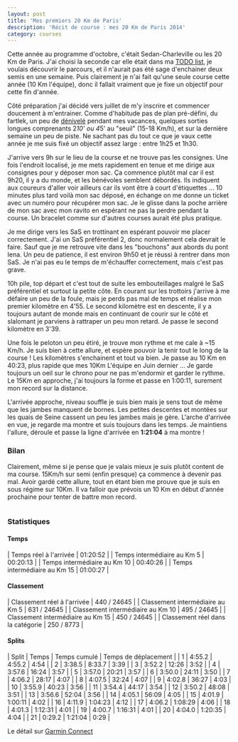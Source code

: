```yaml
---
layout: post
title: 'Mes premiers 20 Km de Paris'
description: 'Récit de course : mes 20 Km de Paris 2014'
category: courses
---
```


Cette année au programme d'octobre, c'était Sedan-Charleville ou les
20 Km de Paris. J'ai choisi la seconde car elle était dans ma [TODO list][1],
je voulais découvrir le parcours, et il n'aurait pas été sage d'enchainer deux semis
en une semaine. Puis clairement je n'ai fait qu'une seule course
cette année (10 Km l'équipe), donc il fallait vraiment que je fixe un objectif
pour cette fin d'année.

Côté préparation j'ai décidé vers juillet de m'y inscrire et commencer doucement
à m'entrainer. Comme d'habitude pas de plan pré-défini, du fartlek, un peu
de [dénivelé][2] pendant mes vacances, quelques sorties longues comprenants
2*10' ou 4*5' au "seuil" (15-18 Km/h), et sur la dernière semaine un peu de
piste. Ne sachant pas du tout ce que je vaux cette année je me suis fixé un
objectif assez large : entre 1h25 et 1h30.

J'arrive vers 9h sur le lieu de la course et ne trouve pas les
consignes. Une fois l'endroit localisé, je me mets rapidement en tenue
et me dirige aux consignes pour y déposer mon sac. Ça commence plutôt mal car
il est 9h20, il y a du monde, et les bénévoles semblent débordés.
Ils indiquent aux coureurs d'aller voir ailleurs car ils vont être à court
d'étiquettes ... 10 minutes plus tard voilà mon sac déposé, en échange on me
donne un ticket avec un numéro pour récupérer mon sac. Je le glisse dans la
poche arrière de mon sac avec mon ravito en espérant ne pas la perdre pendant
la course. Un bracelet comme sur d'autres courses aurait été plus pratique.

Je me dirige vers les SaS en trottinant en espérant pouvoir me placer
correctement. J'ai un SaS préférentiel 2, donc normalement cela devrait le faire.
Sauf que je me retrouve vite dans les "bouchons" aux abords du pont Iena.
Un peu de patience, il est environ 9h50 et je réussi à rentrer dans mon SaS.
Je n'ai pas eu le temps de m'échauffer correctement, mais c'est pas grave.

10h pile, top départ et c'est tout de suite les embouteillages malgré le SaS
préférentiel et surtout la petite côte. En courant sur les trottoirs j'arrive
à me défaire un peu de la foule, mais je perds pas mal de temps et réalise mon
premier kilomètre en 4'55. Le second kilomètre est en descente, il y a toujours
autant de monde mais en continuant de courir sur le côté et slalomant je
parviens à rattraper un peu mon retard. Je passe le second kilomètre en 3'39.

Une fois le peloton un peu étiré, je trouve mon rythme et me cale à ~15 Km/h.
Je suis bien à cette allure, et espère pouvoir la tenir tout le long de la
course ! Les kilomètres s'enchainent et tout va bien. Je passe au 10 Km en 40:23,
plus rapide que mes 10Km L'équipe en Juin dernier ... Je garde toujours un oeil
sur le chrono pour ne pas m'endormir et garder le rythme. Le 15Km en approche,
j'ai toujours la forme et passe en 1:00:11, surement mon record sur la distance.

L'arrivée approche, niveau souffle je suis bien mais je sens tout de même que
les jambes manquent de bornes. Les petites descentes et montées sur les
quais de Seine cassent un peu les jambes mais je gère.
L'arche d'arrivée en vue, je regarde ma montre et suis toujours dans les temps.
Je maintiens l'allure, déroule et passe la ligne d'arrivée en **1:21:04** à ma
montre !

### Bilan

Clairement, même si je pense que je valais mieux je suis plutôt
content de ma course. 15Km/h sur semi (enfin presque) ça commence à devenir
pas mal. Avoir gardé cette allure, tout en étant bien me prouve que je suis
en sous régime sur 10Km. Il va falloir que prévois un 10 Km en début d'année
prochaine pour tenter de battre mon record.

<img
  class="ctr img-thumbnail"
  data-src="https://dl.dropboxusercontent.com/u/5236486/runner.sh/img/2014/20kmparis2014.jpg"
  src="data:image/gif;base64,R0lGODlhAQABAAAAACH5BAEKAAEALAAAAAABAAEAAAICTAEAOw=="
  onload="lzld(this)" />

### Statistiques

#### Temps

| Temps réel à l'arrivée              | 01:20:52 |
| Temps intermédiaire au Km 5         | 00:20:13 |
| Temps intermédiaire au Km 10        | 00:40:26 |
| Temps intermédiaire au Km 15        | 01:00:27 |

#### Classement

| Classement réel à l'arrivée         | 440 / 24645 |
| Classement intermédiaire au Km 5    | 631 / 24645 |
| Classement intermédiaire au Km 10   | 495 / 24645 |
| Classement intermédiaire au Km 15   | 450 / 24645 |
| Classement réel dans la catégorie   | 250 / 8773  |

#### Splits

| Split | Temps  | Temps cumulé | Temps de déplacement |
| 1     | 4:55.2 | 4:55.2       | 4:54                 |
| 2     | 3:38.5 | 8:33.7       | 3:39                 |
| 3     | 3:52.2 | 12:26        | 3:52                 |
| 4     | 3:57.6 | 16:24        | 3:57                 |
| 5     | 3:57.0 | 20:21        | 3:57                 |
| 6     | 3:50.0 | 24:11        | 3:50                 |
| 7     | 4:06.2 | 28:17        | 4:07                 |
| 8     | 4:07.5 | 32:24        | 4:07                 |
| 9     | 4:02.8 | 36:27        | 4:03                 |
| 10    | 3:55.9 | 40:23        | 3:56                 |
| 11    | 3:54.4 | 44:17        | 3:54                 |
| 12    | 3:50.2 | 48:08        | 3:51                 |
| 13    | 3:56.6 | 52:04        | 3:56                 |
| 14    | 4:05.1 | 56:09        | 4:05                 |
| 15    | 4:01.9 | 1:00:11      | 4:02                 |
| 16    | 4:11.9 | 1:04:23      | 4:12                 |
| 17    | 4:06.2 | 1:08:29      | 4:06                 |
| 18    | 4:01.3 | 1:12:31      | 4:01                 |
| 19    | 4:00.7 | 1:16:31      | 4:01                 |
| 20    | 4:04.0 | 1:20:35      | 4:04                 |
| 21    | 0:29.2 | 1:21:04      | 0:29                 |

Le détail sur [Garmin Connect][3]

[1]: /todo-list.html
[2]: http://connect.garmin.com/modern/activity/553161072
[3]: http://connect.garmin.com/modern/activity/610789133
